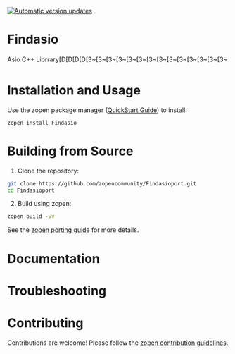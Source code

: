 [![Automatic version updates](https://github.com/zopencommunity/Findasioport/actions/workflows/bump.yml/badge.svg)](https://github.com/ZOSOpenTools/Findasioport/actions/workflows/bump.yml)

# Findasio

Asio C++ Librrary[D[D[D[D[3~[3~[3~[3~[3~[3~[3~[3~[3~[3~[3~[3~[3~[3~

# Installation and Usage

Use the zopen package manager ([QuickStart Guide](https://zopen.community/#/Guides/QuickStart)) to install:
```bash
zopen install Findasio
```

# Building from Source

1. Clone the repository:
```bash
git clone https://github.com/zopencommunity/Findasioport.git
cd Findasioport
```
2. Build using zopen:
```bash
zopen build -vv
```

See the [zopen porting guide](https://zopen.community/#/Guides/Porting) for more details.

# Documentation


# Troubleshooting

# Contributing
Contributions are welcome! Please follow the [zopen contribution guidelines](https://github.com/zopencommunity/meta/blob/main/CONTRIBUTING.md).
